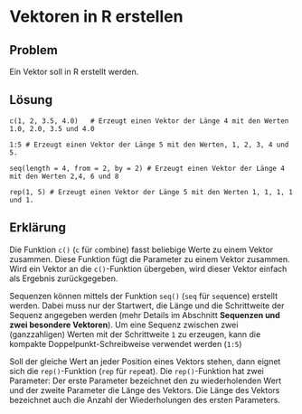 # Vektoren in R erstellen

## Problem 

Ein Vektor soll in R erstellt werden.

## Lösung

```
c(1, 2, 3.5, 4.0)   # Erzeugt einen Vektor der Länge 4 mit den Werten 1.0, 2.0, 3.5 und 4.0

1:5 # Erzeugt einen Vektor der Länge 5 mit den Werten, 1, 2, 3, 4 und 5. 

seq(length = 4, from = 2, by = 2) # Erzeugt einen Vektor der Länge 4 mit den Werten 2,4, 6 und 8

rep(1, 5) # Erzeugt einen Vektor der Länge 5 mit den Werten 1, 1, 1, 1 und 1.
```

## Erklärung

Die Funktion `c()` (`c` für `c`ombine) fasst beliebige Werte zu einem Vektor zusammen.  Diese Funktion fügt die Parameter zu einem Vektor zusammen. Wird ein Vektor an die `c()`-Funktion übergeben, wird dieser Vektor einfach als Ergebnis zurückgegeben.

Sequenzen können mittels der Funktion `seq()` (`seq` für `seq`uence) erstellt werden. Dabei muss nur der Startwert, die Länge und die Schrittweite der Sequenz angegeben werden (mehr Details im Abschnitt **Sequenzen und zwei besondere Vektoren**). Um eine Sequenz zwischen zwei (ganzzahligen) Werten mit der Schrittweite `1` zu erzeugen, kann die kompakte Doppelpunkt-Schreibweise verwendet werden (`1:5`)

Soll der gleiche Wert an jeder Position eines Vektors stehen, dann eignet sich die `rep()`-Funktion (`rep` für `rep`eat). Die `rep()`-Funktion hat zwei Parameter: Der erste Parameter bezeichnet den zu wiederholenden Wert und der zweite Parameter die Länge des Vektors. Die Länge des Vektors bezeichnet auch die Anzahl der Wiederholungen des ersten Parameters. 